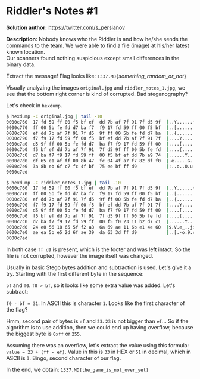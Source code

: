 Riddler's Notes #1
=====================

**Solution author:** https://twitter.com/s_persianov

**Description:** Nobody knows who the Riddler is and how he/she sends the commands to the team. 
We were able to find a file (image) at his/her latest known location.  
Our scanners found nothing suspicious except small differences in the binary data. 

Extract the message! Flag looks like: `1337.MD{`*something_random_or_not*`}`

Visually analyzing the images `original.jpg` and `riddler_notes_1.jpg`, we see that the bottom right corner is
kind of corrupted. Bad steganography?

Let's check in `hexdump`.

```bash
$ hexdump -C original.jpg | tail -10
0000c760  17 fd 59 ff 00 f5 bf ef  dd 7b af 7f 91 7f d5 9f  |..Y......{......|
0000c770  ff 00 5b fe fd d7 ba f7  f9 17 fd 59 ff 00 f5 bf  |..[........Y....|
0000c780  ef dd 7b af 7f 91 7f d5  9f ff 00 5b fe fd d7 ba  |..{........[....|
0000c790  f7 f9 17 fd 59 ff 00 f5  bf ef dd 7b af 7f 91 7f  |....Y......{....|
0000c7a0  d5 9f ff 00 5b fe fd d7  ba f7 f9 17 fd 59 ff 00  |....[........Y..|
0000c7b0  f5 bf ef dd 7b af 7f 91  7f d5 9f ff 00 5b fe fd  |....{........[..|
0000c7c0  d7 ba f7 f9 17 fd 59 ff  00 f5 bf ef dd 7b a9 74  |......Y......{.t|
0000c7d0  df 65 e1 af ff 00 8b 47  fc 04 4f a7 f7 82 df f0  |.e.....G..O.....|
0000c7e0  3a 8b eb 6f c7 fc 4f bf  75 ee bf ff d9           |:..o..O.u....|
0000c7ed

$ hexdump -C riddler_notes_1.jpg | tail -10
0000c760  17 fd 59 ff 00 f5 bf ef  dd 7b af 7f 91 7f d5 9f  |..Y......{......|
0000c770  ff 00 5b fe fd d7 ba f7  f9 17 fd 59 ff 00 f5 bf  |..[........Y....|
0000c780  ef dd 7b af 7f 91 7f d5  9f ff 00 5b fe fd d7 ba  |..{........[....|
0000c790  f7 f9 17 fd 59 ff 00 f5  bf ef dd 7b af 7f 91 7f  |....Y......{....|
0000c7a0  d5 9f ff 00 5b fe fd d7  ba f7 f9 17 fd 59 ff 00  |....[........Y..|
0000c7b0  f5 bf ef dd 7b af 7f 91  7f d5 9f ff 00 5b fe fd  |....{........[..|
0000c7c0  d7 ba f7 f9 17 fd 59 ff  00 f5 f0 23 11 b2 d7 c1  |......Y....#....|
0000c7d0  24 e0 56 18 65 5f f2 a8  6a 69 ae 11 6b e1 4e 60  |$.V.e_..ji..k.N`|
0000c7e0  ae ea 5b e5 2d 6f ae 39  da 63 3d ff d9           |..[.-o.9.c=..|
0000c7ed
```

In both case `ff d9` is present, which is the footer and was left intact. So the file is not corrupted,
however the image itself was changed.

Usually in basic Stego bytes addition and subtraction is used. Let's give it a try. Starting with the first different
byte in the sequence:

`bf` and `f0`. `f0 > bf`, so it looks like some extra value was added. Let's subtract:

`f0 - bf = 31`. In ASCII this is character `1`. Looks like the first character of the flag?

Hmm, second pair of bytes is `ef` and `23`. `23` is not bigger than `ef`... So if the algorithm is to use addition,
then we could end up having overflow, because the biggest byte is `0xff` or `255`.

Assuming there was an overflow, let's extract the value using this formula: `value = 23 + (ff - ef)`. Value in this
is `33` in HEX or `51` in decimal, which in ASCII is `3`. Bingo, second character of our flag.

In the end, we obtain: `1337.MD{the_game_is_not_over_yet}`
